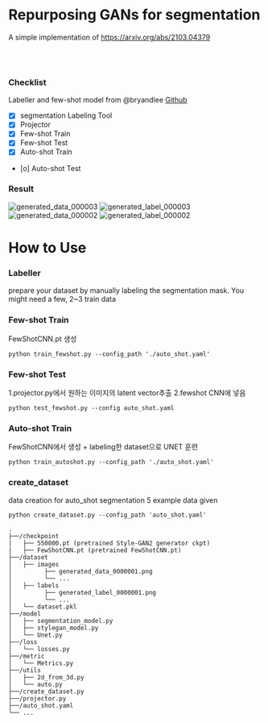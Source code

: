 # Repurposing GANs for segmentation

A simple implementation of https://arxiv.org/abs/2103.04379

  
<br/>



<br/>

### Checklist
Labeller and few-shot model from @bryandlee [Github](https://github.com/bryandlee/repurpose-gan)
- [x] segmentation Labeling Tool
- [x] Projector
- [x] Few-shot Train
- [x] Few-shot Test
- [x] Auto-shot Train
- [o] Auto-shot Test

### Result

![generated_data_000003](https://user-images.githubusercontent.com/68745418/137844467-47e27a6b-b03d-449d-8072-deee9756b203.png)
![generated_label_000003](https://user-images.githubusercontent.com/68745418/137844477-a70f4a6c-7c23-4ed7-8dd7-f46b658f70fe.png)
![generated_data_000002](https://user-images.githubusercontent.com/68745418/137866319-cba203e4-f8c2-4a0c-b4d9-621e4099c36e.png)
![generated_label_000002](https://user-images.githubusercontent.com/68745418/137866208-fb8e76b8-a9d5-478a-a734-eb0a160818d6.png)


# How to Use

### Labeller
prepare your dataset by manually labeling the segmentation mask. 
You might need a few, 2~3 train data

### Few-shot Train
FewShotCNN.pt 생성
```
python train_fewshot.py --config_path './auto_shot.yaml'
```

### Few-shot Test
1.projector.py에서 원하는 이미지의 latent vector추출
2.fewshot CNN에 넣음
```
python test_fewshot.py --config auto_shot.yaml
```

### Auto-shot Train
FewShotCNN에서 생성 + labeling한 dataset으로 UNET 훈련
```
python train_autoshot.py --config_path './auto_shot.yaml'
```

### create_dataset
data creation for auto_shot segmentation
5 example data given
```
python create_dataset.py --config_path 'auto_shot.yaml'
```



```
.
├──/checkpoint
|   ├── 550000.pt (pretrained Style-GAN2 generator ckpt)
|   ├── FewShotCNN.pt (pretrained FewShotCNN.pt)
├──/dataset
│   ├── images
│         ├── generated_data_0000001.png
│         └── ...
│   ├── labels
│         ├── generated_label_0000001.png
│         └── ...
│   └── dataset.pkl
├──/model
│   ├── segmentation_model.py
│   ├── stylegan_model.py
│   └── Unet.py
├──/loss
│   └── losses.py
├──/metric
│   └── Metrics.py
├──/utils
│   ├── 2d_from_3d.py
│   └── auto.py
├──/create_dataset.py
├──/projector.py
├──/auto_shot.yaml
└── ...


```

